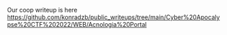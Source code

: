 Our coop writeup is here 
https://github.com/konradzb/public_writeups/tree/main/Cyber%20Apocalypse%20CTF%202022/WEB/Acnologia%20Portal
